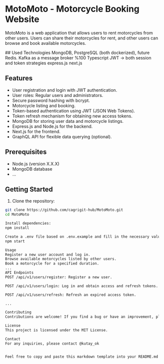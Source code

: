 # MotoMoto - Motorcycle Booking Website

MotoMoto is a web application that allows users to rent motorcycles from other users. Users can share their motorcycles for rent, and other users can browse and book available motorcycles.

## Used Technologies
MongoDB, PostgreSQL (both dockerized), future Redis.
Kafka as a message broker
%100 Typescript
JWT -> both session and token strategies
express.js
next.js

## Features

- User registration and login with JWT authentication.
- User roles: Regular users and administrators.
- Secure password hashing with bcrypt.
- Motorcycle listing and booking.
- Token-based authentication using JWT (JSON Web Tokens).
- Token refresh mechanism for obtaining new access tokens.
- MongoDB for storing user data and motorcycle listings.
- Express.js and Node.js for the backend.
- Next.js for the frontend.
- GraphQL API for flexible data querying (optional).

## Prerequisites

- Node.js (version X.X.X)
- MongoDB database
- ...

## Getting Started

1. Clone the repository:

```bash
git clone https://github.com/cagrigit-hub/MotoMoto.git
cd MotoMoto

Install dependencies:
npm install

Create a .env file based on .env.example and fill in the necessary values.
npm start

Usage
Register a new user account and log in.
Browse available motorcycles listed by other users.
Book a motorcycle for a specified duration.
...
API Endpoints
POST /api/v1/users/register: Register a new user.

POST /api/v1/users/login: Log in and obtain access and refresh tokens.

POST /api/v1/users/refresh: Refresh an expired access token.

...

Contributing
Contributions are welcome! If you find a bug or have an improvement, please create an issue or submit a pull request.

License
This project is licensed under the MIT License.

Contact
For any inquiries, please contact @kutay_ok


Feel free to copy and paste this markdown template into your README.md file and customize it according to your project's details.


